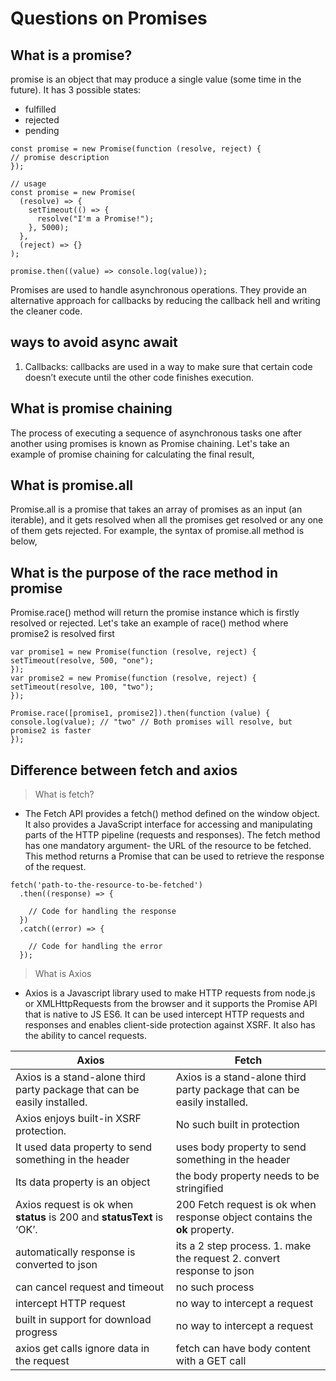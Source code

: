 # Questions on Promises

## What is a promise?

promise is an object that may produce a single value (some time in the future).
It has 3 possible states:
 -  fulfilled 
 - rejected 
 - pending

```
const promise = new Promise(function (resolve, reject) {
// promise description
});

// usage
const promise = new Promise(
  (resolve) => {
    setTimeout(() => {
      resolve("I'm a Promise!");
    }, 5000);
  },
  (reject) => {}
);

promise.then((value) => console.log(value));
```
Promises are used to handle asynchronous operations. They provide an alternative approach for callbacks by reducing the callback hell and writing the cleaner code.

## ways to avoid async await
1. Callbacks: callbacks are used in a way to make sure that certain code doesn’t execute until the other code finishes execution.

## What is promise chaining
The process of executing a sequence of asynchronous tasks one after another using promises is known as Promise chaining. Let's take an example of promise chaining for calculating the final result,

## What is promise.all
Promise.all is a promise that takes an array of promises as an input (an iterable), and it gets resolved when all the promises get resolved or any one of them gets rejected. For example, the syntax of promise.all method is below,

## What is the purpose of the race method in promise
Promise.race() method will return the promise instance which is firstly resolved or rejected. Let's take an example of race() method where promise2 is resolved first

```
var promise1 = new Promise(function (resolve, reject) {
setTimeout(resolve, 500, "one");
});
var promise2 = new Promise(function (resolve, reject) {
setTimeout(resolve, 100, "two");
});

Promise.race([promise1, promise2]).then(function (value) {
console.log(value); // "two" // Both promises will resolve, but promise2 is faster
});
```

## Difference between fetch and axios
> What is fetch?
- The Fetch API provides a fetch() method defined on the window object. It also provides a JavaScript interface for accessing and manipulating parts of the HTTP pipeline (requests and responses). The fetch method has one mandatory argument- the URL of the resource to be fetched. This method returns a Promise that can be used to retrieve the response of the request.
```
fetch('path-to-the-resource-to-be-fetched')
  .then((response) => {
 
    // Code for handling the response
  })
  .catch((error) => {
 
    // Code for handling the error
  });
```
> What is Axios
- Axios is a Javascript library used to make HTTP requests from node.js or XMLHttpRequests from the browser and it supports the Promise API that is native to JS ES6. It can be used intercept HTTP requests and responses and enables client-side protection against XSRF. It also has the ability to cancel requests. 

| Axios                                                                    | Fetch                                                                       |
|--------------------------------------------------------------------------|-----------------------------------------------------------------------------|
| Axios is a stand-alone third party package that can be easily installed. | Axios is a stand-alone third party package that can be easily installed.    |
| Axios enjoys built-in XSRF protection.	                                  | No such built in protection                                                 |
| It used data property to send something in the header                    | uses body property to send something in the header                          |
| Its data property is an object                                           | the body property needs to be stringified                                   |
| Axios request is ok when **status** is 200 and **statusText** is ‘OK’.	  | 200 Fetch request is ok when response object contains the **ok** property.  |
| automatically response is converted to json                              | its a 2 step process. 1. make the request 2. convert response to json       |
| can cancel request and timeout                                           | no such process                                                             |
| intercept HTTP request                                                   | no way to intercept a request                                               |
| built in support for download progress                                   | no way to intercept a request                                               |
| axios get calls ignore data in the request                               | fetch can have body content with a GET call                                 |


